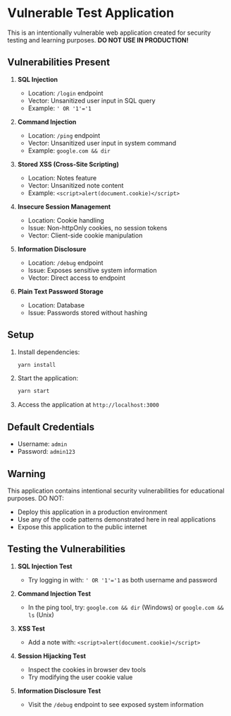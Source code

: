 # Vulnerable Test Application

This is an intentionally vulnerable web application created for security testing and learning purposes. **DO NOT USE IN PRODUCTION!**

## Vulnerabilities Present

1. **SQL Injection**
   - Location: `/login` endpoint
   - Vector: Unsanitized user input in SQL query
   - Example: `' OR '1'='1`

2. **Command Injection**
   - Location: `/ping` endpoint
   - Vector: Unsanitized user input in system command
   - Example: `google.com && dir`

3. **Stored XSS (Cross-Site Scripting)**
   - Location: Notes feature
   - Vector: Unsanitized note content
   - Example: `<script>alert(document.cookie)</script>`

4. **Insecure Session Management**
   - Location: Cookie handling
   - Issue: Non-httpOnly cookies, no session tokens
   - Vector: Client-side cookie manipulation

5. **Information Disclosure**
   - Location: `/debug` endpoint
   - Issue: Exposes sensitive system information
   - Vector: Direct access to endpoint

6. **Plain Text Password Storage**
   - Location: Database
   - Issue: Passwords stored without hashing

## Setup

1. Install dependencies:
   ```bash
   yarn install
   ```

2. Start the application:
   ```bash
   yarn start
   ```

3. Access the application at `http://localhost:3000`

## Default Credentials

- Username: `admin`
- Password: `admin123`

## Warning

This application contains intentional security vulnerabilities for educational purposes. DO NOT:
- Deploy this application in a production environment
- Use any of the code patterns demonstrated here in real applications
- Expose this application to the public internet

## Testing the Vulnerabilities

1. **SQL Injection Test**
   - Try logging in with: `' OR '1'='1` as both username and password

2. **Command Injection Test**
   - In the ping tool, try: `google.com && dir` (Windows) or `google.com && ls` (Unix)

3. **XSS Test**
   - Add a note with: `<script>alert(document.cookie)</script>`

4. **Session Hijacking Test**
   - Inspect the cookies in browser dev tools
   - Try modifying the user cookie value

5. **Information Disclosure Test**
   - Visit the `/debug` endpoint to see exposed system information 